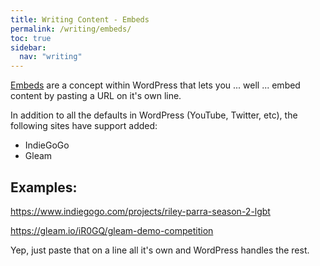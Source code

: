 ```yaml
---
title: Writing Content - Embeds
permalink: /writing/embeds/
toc: true
sidebar:
  nav: "writing"
---
```


[Embeds](https://codex.wordpress.org/Embeds) are a concept within WordPress that lets you ... well ... embed content by pasting a URL on it's own line.

In addition to all the defaults in WordPress (YouTube, Twitter, etc), the following sites have support added:

* IndieGoGo
* Gleam

## Examples:

https://www.indiegogo.com/projects/riley-parra-season-2-lgbt

https://gleam.io/iR0GQ/gleam-demo-competition

Yep, just paste that on a line all it's own and WordPress handles the rest.
